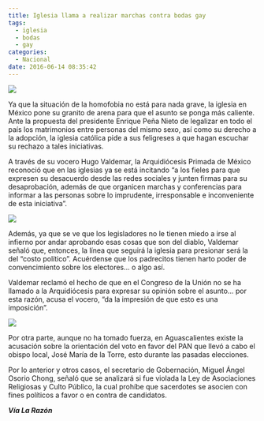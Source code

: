 ```yaml
---
title: Iglesia llama a realizar marchas contra bodas gay
tags:
  - iglesia
  - bodas
  - gay
categories:
  - Nacional
date: 2016-06-14 08:35:42
---
```

![](https://res.cloudinary.com/pidmx/image/upload/v1465911388/valdemar-arquidiocesis-860x464_rf2sz3.jpg)

Ya que la situación de la homofobia no está para nada grave, la iglesia en México pone su granito de arena para que el asunto se ponga más caliente. Ante la propuesta del presidente Enrique Peña Nieto de legalizar en todo el país los matrimonios entre personas del mismo sexo, así como su derecho a la adopción, la iglesia católica pide a sus feligreses a que hagan escuchar su rechazo a tales iniciativas.

A través de su vocero Hugo Valdemar, la Arquidiócesis Primada de México reconoció que en las iglesias ya se está incitando “a los fieles para que expresen su desacuerdo desde las redes sociales y junten firmas para su desaprobación, además de que organicen marchas y conferencias para informar a las personas sobre lo imprudente, irresponsable e inconveniente de esta iniciativa”.

![](https://res.cloudinary.com/pidmx/image/upload/v1465911399/matrimonio-gay_fufyub.jpg)

Además, ya que se ve que los legisladores no le tienen miedo a irse al infierno por andar aprobando esas cosas que son del diablo, Valdemar señaló que, entonces, la línea que seguirá la iglesia para presionar será la del “costo político”. Acuérdense que los padrecitos tienen harto poder de convencimiento sobre los electores… o algo así.

Valdemar reclamó el hecho de que en el Congreso de la Unión no se ha llamado a la Arquidiócesis para expresar su opinión sobre el asunto… por esta razón, acusa el vocero, “da la impresión de que esto es una imposición”.

![](https://res.cloudinary.com/pidmx/image/upload/v1465911408/matrimonio-gay2_udhqxp.jpg)

Por otra parte, aunque no ha tomado fuerza, en Aguascalientes existe la acusación sobre la orientación del voto en favor del PAN que llevó a cabo el obispo local, José María de la Torre, esto durante las pasadas elecciones.

Por lo anterior y otros casos, el secretario de Gobernación, Miguel Ángel Osorio Chong, señaló que se analizará si fue violada la Ley de Asociaciones Religiosas y Culto Público, la cual prohíbe que sacerdotes se asocien con fines políticos a favor o en contra de candidatos.

***Vía La Razón***
